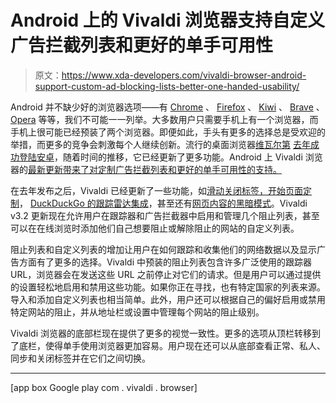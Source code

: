 # Android 上的 Vivaldi 浏览器支持自定义广告拦截列表和更好的单手可用性

> 原文：<https://www.xda-developers.com/vivaldi-browser-android-support-custom-ad-blocking-lists-better-one-handed-usability/>

Android 并不缺少好的浏览器选项——有 [Chrome](https://www.xda-developers.com/google-chrome-dark-mode-darken-web-pages/) 、 [Firefox](https://www.xda-developers.com/mozilla-transition-users-from-firefox-to-fenix/) 、 [Kiwi](https://www.xda-developers.com/kiwi-browser-text-reflow-translator-external-download/) 、 [Brave](https://www.xda-developers.com/how-brave-browser-supports-xda/) 、 [Opera](https://www.xda-developers.com/opera-touch-new-mobile-browser-optimized-one-handed-use/) 等等，我们不可能一一列举。大多数用户只需要手机上有一个浏览器，而手机上很可能已经预装了两个浏览器。即便如此，手头有更多的选择总是受欢迎的举措，而更多的竞争会刺激每个人继续创新。流行的桌面浏览器[维瓦尔第](https://play.google.com/store/apps/details?id=com.vivaldi.browser) [去年成功登陆安卓](https://www.xda-developers.com/vivaldi-browser-android-beta-notes-sync-reader-view-dark-theme/)，随着时间的推移，它已经更新了更多功能。Android 上 Vivaldi 浏览器的[最新更新带来了对定制广告拦截列表和更好的单手可用性的支持。](https://vivaldi.com/press/vivaldi-on-android-enhances-tracker-ad-blocker/)

在去年发布之后，Vivaldi 已经更新了一些功能，如[滑动关闭标签，开始页面定制](https://www.xda-developers.com/vivaldi-browser-android-beta-2/)， [DuckDuckGo 的跟踪雷达集成](https://www.xda-developers.com/vivaldi-browser-launch-android-duckduckgo-tracker-radar/)，甚至还有[网页内容的黑暗模式](https://www.xda-developers.com/vivaldi-android-updated-dark-mode-ui-web-content/)。Vivaldi v3.2 更新现在允许用户在跟踪器和广告拦截器中启用和管理几个阻止列表，甚至可以在在线浏览时添加他们自己想要阻止或解除阻止的网站的自定义列表。

阻止列表和自定义列表的增加让用户在如何跟踪和收集他们的网络数据以及显示广告方面有了更多的选择。Vivaldi 中预装的阻止列表包含许多广泛使用的跟踪器 URL，浏览器会在发送这些 URL 之前停止对它们的请求。但是用户可以通过提供的设置轻松地启用和禁用这些功能。如果你正在寻找，也有特定国家的列表来源。导入和添加自定义列表也相当简单。此外，用户还可以根据自己的偏好启用或禁用特定网站的阻止，并从地址栏或设置中管理每个网站的阻止级别。

Vivaldi 浏览器的底部栏现在提供了更多的视觉一致性。更多的选项从顶栏转移到了底栏，使得单手使用浏览器更加容易。用户现在还可以从底部查看正常、私人、同步和关闭标签并在它们之间切换。

* * *

[app box Google play com . vivaldi . browser]